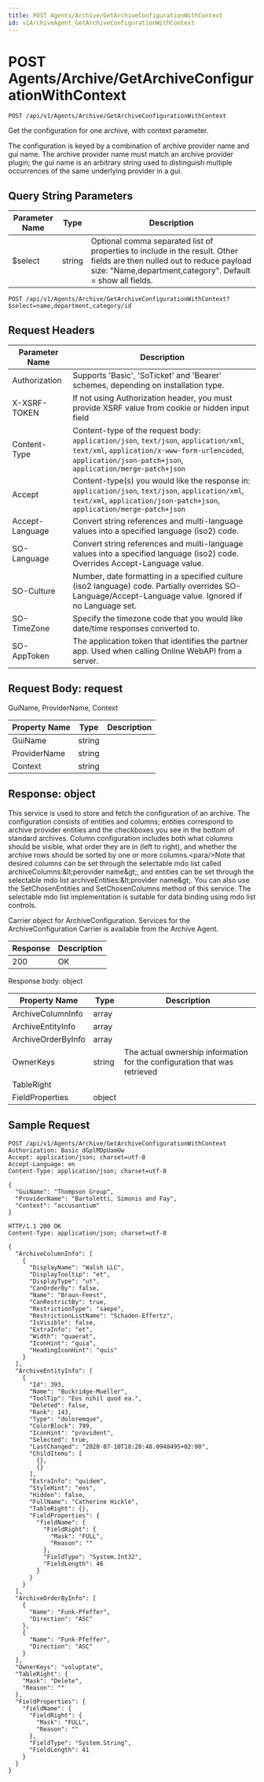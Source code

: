 ```yaml
---
title: POST Agents/Archive/GetArchiveConfigurationWithContext
id: v1ArchiveAgent_GetArchiveConfigurationWithContext
---
```


# POST Agents/Archive/GetArchiveConfigurationWithContext

```http
POST /api/v1/Agents/Archive/GetArchiveConfigurationWithContext
```

Get the configuration for one archive, with context parameter.

The configuration is keyed by a combination of archive provider name and gui name. The archive provider name must match an archive provider plugin; the gui name is an arbitrary string used to distinguish multiple occurrences of the same underlying provider in a gui.





## Query String Parameters

| Parameter Name | Type |  Description |
|----------------|------|--------------|
| $select | string |  Optional comma separated list of properties to include in the result. Other fields are then nulled out to reduce payload size: "Name,department,category". Default = show all fields. |

```http
POST /api/v1/Agents/Archive/GetArchiveConfigurationWithContext?$select=name,department,category/id
```


## Request Headers

| Parameter Name | Description |
|----------------|-------------|
| Authorization  | Supports 'Basic', 'SoTicket' and 'Bearer' schemes, depending on installation type. |
| X-XSRF-TOKEN   | If not using Authorization header, you must provide XSRF value from cookie or hidden input field |
| Content-Type | Content-type of the request body: `application/json`, `text/json`, `application/xml`, `text/xml`, `application/x-www-form-urlencoded`, `application/json-patch+json`, `application/merge-patch+json` |
| Accept         | Content-type(s) you would like the response in: `application/json`, `text/json`, `application/xml`, `text/xml`, `application/json-patch+json`, `application/merge-patch+json` |
| Accept-Language | Convert string references and multi-language values into a specified language (iso2) code. |
| SO-Language | Convert string references and multi-language values into a specified language (iso2) code. Overrides Accept-Language value. |
| SO-Culture | Number, date formatting in a specified culture (iso2 language) code. Partially overrides SO-Language/Accept-Language value. Ignored if no Language set. |
| SO-TimeZone | Specify the timezone code that you would like date/time responses converted to. |
| SO-AppToken | The application token that identifies the partner app. Used when calling Online WebAPI from a server. |

## Request Body: request  

GuiName, ProviderName, Context 

| Property Name | Type |  Description |
|----------------|------|--------------|
| GuiName | string |  |
| ProviderName | string |  |
| Context | string |  |


## Response: object

This service is used to store and fetch the configuration of an archive. The configuration consists of entities and columns; entities correspond to archive provider entities and the checkboxes you see in the bottom of standard archives. Column configuration includes both what columns should be visible, what order they are in (left to right), and whether the archive rows should be sorted by one or more columns.&lt;para/&gt;Note that desired columns can be set through the selectable mdo list called archiveColumns:&amp;lt;perovider name&amp;gt;, and entities can be set through the selectable mdo list archiveEntities:&amp;lt;provider name&amp;gt;. You can also use the SetChosenEntities and SetChosenColumns method of this service. The selectable mdo list implementation is suitable for data binding using mdo list controls.



Carrier object for ArchiveConfiguration.
Services for the ArchiveConfiguration Carrier is available from the <see cref="T:SuperOffice.CRM.Services.IArchiveAgent">Archive Agent</see>.

| Response | Description |
|----------------|-------------|
| 200 | OK |

Response body: object

| Property Name | Type |  Description |
|----------------|------|--------------|
| ArchiveColumnInfo | array |  |
| ArchiveEntityInfo | array |  |
| ArchiveOrderByInfo | array |  |
| OwnerKeys | string | The actual ownership information for the configuration that was retrieved |
| TableRight |  |  |
| FieldProperties | object |  |

## Sample Request

```http!
POST /api/v1/Agents/Archive/GetArchiveConfigurationWithContext
Authorization: Basic dGplMDpUamUw
Accept: application/json; charset=utf-8
Accept-Language: en
Content-Type: application/json; charset=utf-8

{
  "GuiName": "Thompson Group",
  "ProviderName": "Bartoletti, Simonis and Fay",
  "Context": "accusantium"
}
```

```http_
HTTP/1.1 200 OK
Content-Type: application/json; charset=utf-8

{
  "ArchiveColumnInfo": [
    {
      "DisplayName": "Walsh LLC",
      "DisplayTooltip": "et",
      "DisplayType": "ut",
      "CanOrderBy": false,
      "Name": "Braun-Feest",
      "CanRestrictBy": true,
      "RestrictionType": "saepe",
      "RestrictionListName": "Schaden-Effertz",
      "IsVisible": false,
      "ExtraInfo": "et",
      "Width": "quaerat",
      "IconHint": "quia",
      "HeadingIconHint": "quis"
    }
  ],
  "ArchiveEntityInfo": [
    {
      "Id": 393,
      "Name": "Buckridge-Mueller",
      "ToolTip": "Eos nihil quod ea.",
      "Deleted": false,
      "Rank": 143,
      "Type": "doloremque",
      "ColorBlock": 799,
      "IconHint": "provident",
      "Selected": true,
      "LastChanged": "2020-07-10T18:28:48.0948495+02:00",
      "ChildItems": [
        {},
        {}
      ],
      "ExtraInfo": "quidem",
      "StyleHint": "eos",
      "Hidden": false,
      "FullName": "Catherine Hickle",
      "TableRight": {},
      "FieldProperties": {
        "fieldName": {
          "FieldRight": {
            "Mask": "FULL",
            "Reason": ""
          },
          "FieldType": "System.Int32",
          "FieldLength": 46
        }
      }
    }
  ],
  "ArchiveOrderByInfo": [
    {
      "Name": "Funk-Pfeffer",
      "Direction": "ASC"
    },
    {
      "Name": "Funk-Pfeffer",
      "Direction": "ASC"
    }
  ],
  "OwnerKeys": "voluptate",
  "TableRight": {
    "Mask": "Delete",
    "Reason": ""
  },
  "FieldProperties": {
    "fieldName": {
      "FieldRight": {
        "Mask": "FULL",
        "Reason": ""
      },
      "FieldType": "System.String",
      "FieldLength": 41
    }
  }
}
```